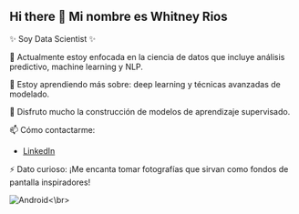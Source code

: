 ## Hi there 👋 Mi nombre es Whitney Rios

<!--
**wh1tneyr/wh1tneyr** is a ✨ _special_ ✨ repository because its `README.md` (this file) appears on your GitHub profile.

-->
✨ Soy Data Scientist ✨

🔭 Actualmente estoy enfocada en la ciencia de datos que incluye análisis predictivo, machine learning y NLP.

🌱 Estoy aprendiendo más sobre: deep learning y técnicas avanzadas de modelado.

👯 Disfruto mucho la construcción de modelos de aprendizaje supervisado.
 
📫 Cómo contactarme:

-  [LinkedIn](https://www.linkedin.com/in/whitney-rios-p/)
    
⚡ Dato curioso: ¡Me encanta tomar fotografías que sirvan como fondos de pantalla inspiradores!

![Android](https://img.shields.io/badge/any_text-you_like-blue)<\br>
